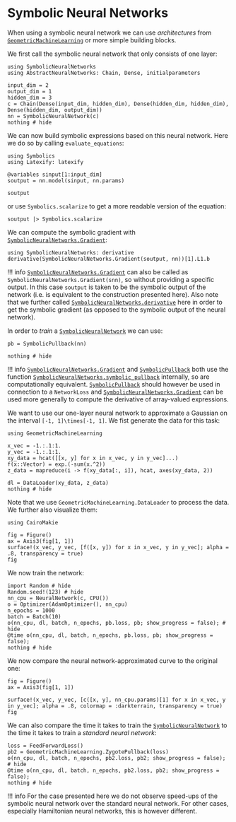 # Symbolic Neural Networks

When using a symbolic neural network we can use *architectures* from [`GeometricMachineLearning`](https://github.com/JuliaGNI/GeometricMachineLearning.jl) or more simple building blocks.

We first call the symbolic neural network that only consists of one layer:

```@example snn
using SymbolicNeuralNetworks
using AbstractNeuralNetworks: Chain, Dense, initialparameters

input_dim = 2
output_dim = 1
hidden_dim = 3
c = Chain(Dense(input_dim, hidden_dim), Dense(hidden_dim, hidden_dim), Dense(hidden_dim, output_dim))
nn = SymbolicNeuralNetwork(c)
nothing # hide
```

We can now build symbolic expressions based on this neural network. Here we do so by calling `evaluate_equations`:

```@example snn
using Symbolics
using Latexify: latexify

@variables sinput[1:input_dim]
soutput = nn.model(sinput, nn.params)

soutput
```

or use `Symbolics.scalarize` to get a more readable version of the equation:

```@example snn
soutput |> Symbolics.scalarize
```

We can compute the symbolic gradient with [`SymbolicNeuralNetworks.Gradient`](@ref):

```@example snn
using SymbolicNeuralNetworks: derivative
derivative(SymbolicNeuralNetworks.Gradient(soutput, nn))[1].L1.b
```

!!! info
    [`SymbolicNeuralNetworks.Gradient`](@ref) can also be called as `SymbolicNeuralNetworks.Gradient(snn)`, so without providing a specific output. In this case `soutput` is taken to be the symbolic output of the network (i.e. is equivalent to the construction presented here). Also note that we further called [`SymbolicNeuralNetworks.derivative`](@ref) here in order to get the symbolic gradient (as opposed to the symbolic output of the neural network).

In order to *train* a [`SymbolicNeuralNetwork`](@ref) we can use:

```@example snn
pb = SymbolicPullback(nn)

nothing # hide
```

!!! info
    [`SymbolicNeuralNetworks.Gradient`](@ref) and [`SymbolicPullback`](@ref) both use the function [`SymbolicNeuralNetworks.symbolic_pullback`](@ref) internally, so are computationally equivalent. [`SymbolicPullback`](@ref) should however be used in connection to a `NetworkLoss` and [`SymbolicNeuralNetworks.Gradient`](@ref) can be used more generally to compute the derivative of array-valued expressions.

We want to use our one-layer neural network to approximate a Gaussian on the interval ``[-1, 1]\times[-1, 1]``. We fist generate the data for this task:

```@example snn
using GeometricMachineLearning

x_vec = -1.:.1:1.
y_vec = -1.:.1:1.
xy_data = hcat([[x, y] for x in x_vec, y in y_vec]...)
f(x::Vector) = exp.(-sum(x.^2))
z_data = mapreduce(i -> f(xy_data[:, i]), hcat, axes(xy_data, 2))

dl = DataLoader(xy_data, z_data)
nothing # hide
```

Note that we use `GeometricMachineLearning.DataLoader` to process the data. We further also visualize them: 

```@example snn
using CairoMakie

fig = Figure()
ax = Axis3(fig[1, 1])
surface!(x_vec, y_vec, [f([x, y]) for x in x_vec, y in y_vec]; alpha = .8, transparency = true)
fig
```

We now train the network:

```@example snn
import Random # hide
Random.seed!(123) # hide
nn_cpu = NeuralNetwork(c, CPU())
o = Optimizer(AdamOptimizer(), nn_cpu)
n_epochs = 1000
batch = Batch(10)
o(nn_cpu, dl, batch, n_epochs, pb.loss, pb; show_progress = false); # hide
@time o(nn_cpu, dl, batch, n_epochs, pb.loss, pb; show_progress = false);
nothing # hide
```

We now compare the neural network-approximated curve to the original one:

```@example snn
fig = Figure()
ax = Axis3(fig[1, 1])

surface!(x_vec, y_vec, [c([x, y], nn_cpu.params)[1] for x in x_vec, y in y_vec]; alpha = .8, colormap = :darkterrain, transparency = true)
fig
```

We can also compare the time it takes to train the [`SymbolicNeuralNetwork`](@ref) to the time it takes to train a *standard neural network*:

```@example snn
loss = FeedForwardLoss()
pb2 = GeometricMachineLearning.ZygotePullback(loss)
o(nn_cpu, dl, batch, n_epochs, pb2.loss, pb2; show_progress = false); # hide
@time o(nn_cpu, dl, batch, n_epochs, pb2.loss, pb2; show_progress = false);
nothing # hide
```

!!! info
    For the case presented here we do not observe speed-ups of the symbolic neural network over the standard neural network. For other cases, especially Hamiltonian neural networks, this is however different.
